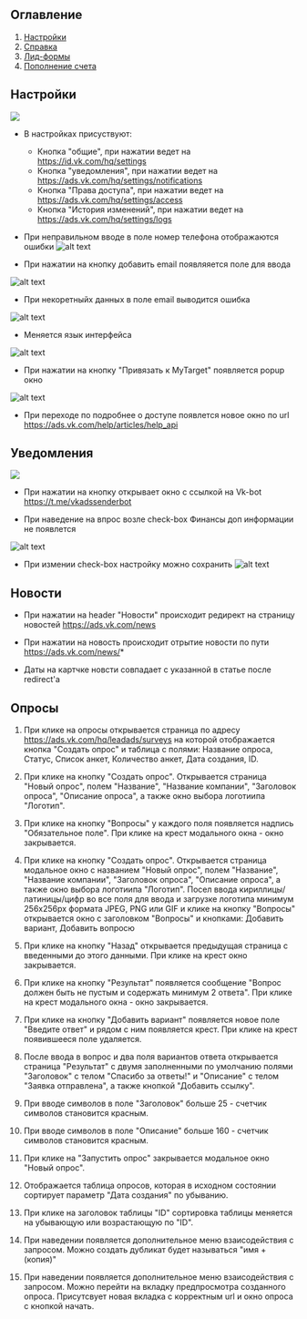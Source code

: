 
## Оглавление

1. [Настройки](#футер)
2. [Справка](#справка)
3. [Лид-формы](#лид-формы)
4. [Пополнение счета](#пополнение-счета)

## Настройки
![](image.png)
- В настройках присуствуют:
    - Кнопка "общие", при нажатии ведет на https://id.vk.com/hq/settings
    - Кнопка "уведомления", при нажатии ведет на https://ads.vk.com/hq/settings/notifications
    - Кнопка "Права доступа", при нажатии ведет на https://ads.vk.com/hq/settings/access
    -  Кнопка "История изменений", при нажатии ведет на https://ads.vk.com/hq/settings/logs

- При неправильном вводе в поле номер телефона отображаются ошибки
![alt text](image-1.png)

- При нажатии на кнопку добавить email появляяется поле для ввода

![alt text](image-2.png)

- При некоретныйх данных в поле email выводится ошибка

![alt text](image-3.png)

- Меняется язык интерфейса

![alt text](image-4.png)

- При нажатии на кнопку "Привязать к MyTarget" появляется popup окно

![alt text](image-5.png)

- При переходе по подробнее о доступе появлется новое окно по url https://ads.vk.com/help/articles/help_api

## Уведомления 

![](image-6.png)

- При нажатии на кнопку открывает окно с ссылкой на Vk-bot https://t.me/vkadssenderbot

- При наведение на впрос возле check-box Финансы доп информации не появлется

![alt text](image-7.png)

- При измении check-box настройку можно сохранить
![alt text](image-8.png)

## Новости 

- При нажатии на header "Новости" происходит редирект на страницу новостей https://ads.vk.com/news

- При нажатии на новость происходит отрытие новости по пути https://ads.vk.com/news/*

- Даты на картчке новсти совпадает с указанной в статье после redirect'а 

## Опросы

1. При клике на опросы открывается страница по адресу https://ads.vk.com/hq/leadads/surveys на которой отображается кнопка "Создать опрос" и таблица с полями: Название опроса, Статус, Список анкет, Количество анкет, Дата создания, ID.

2. При клике на кнопку "Создать опрос". Открывается страница "Новый опрос", полем "Название", "Название компании", "Заголовок опроса", "Описание опроса", а также окно выбора логотиипа "Логотип".

3. При клике на кнопку "Вопросы" у каждого поля появляется надпись "Обязательное поле". При клике на крест модального окна - окно закрывается.

4. При клике на кнопку "Создать опрос". Открывается страница модальное окно с названием "Новый опрос", полем "Название", "Название компании", "Заголовок опроса", "Описание опроса", а также окно выбора логотиипа "Логотип". Посел ввода кириллицы/латиницы/цифр во все поля для ввода и загрузке логотипа минимум 256x256px формата JPEG, PNG или GIF и клике на кнопку "Вопросы" открывается окно с заголовком "Вопросы" и кнопками: Добавить вариант, Добавить вопросю

5. При клике на кнопку "Назад" открывается предыдущая страница с введенными до этого данными. При клике на крест окно закрывается.

6. При клике на кнопку "Результат" появляется сообщение "Вопрос должен быть не пустым и содержать минимум 2 ответа". При клике на крест модального окна - окно закрывается.

7. При клике на кнопку "Добавить вариант" появляется новое поле "Введите ответ" и рядом с ним появляется крест. При клике на крест появившееся поле удаляется.



8. После ввода в вопрос и два поля вариантов ответа открывается страница "Результат" с двумя заполненными по умолчанию полями "Заголовок" с телом "Спасибо за ответы!" и "Описание" с телом "Заявка отправлена", а также кнопкой "Добавить ссылку".

9. При вводе символов в поле "Заголовок" больше 25 - счетчик символов становится красным.

10. При вводе символов в поле "Описание" больше 160 - счетчик символов становится красным.


11. При клике на "Запустить опрос" закрывается модальное окно "Новый опрос".

12. Отображается таблица опросов, которая в исходном состоянии сортирует параметр "Дата создания" по убыванию.

13. При клике на заголовок таблицы "ID" сортировка таблицы меняется на убывающую или возрастающую по "ID".

14. При наведении появляется дополнительное меню взаисодействия с запросом. Можно создать дубликат будет называться "имя + (копия)"

15. При наведении появляется дополнительное меню взаисодействия с запросом. Можно перейти на вкладку предпросмотра созданного опроса. Присутсвует новая вкладка с корректным url и окно опроса с кнопкой начать.
